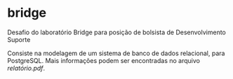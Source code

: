 # bridge
Desafio do laboratório Bridge para posição de bolsista de Desenvolvimento Suporte

Consiste na modelagem de um sistema de banco de dados relacional, para PostgreSQL. Mais informações podem ser encontradas no arquivo _relatório.pdf_.
